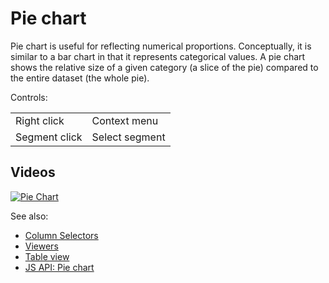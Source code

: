 <!-- TITLE: Pie chart -->
<!-- SUBTITLE: -->

# Pie chart

Pie chart is useful for reflecting numerical proportions. Conceptually, it is similar to a bar chart in that it
represents categorical values. A pie chart shows the relative size of a given category (a slice of the pie) compared to
the entire dataset (the whole pie).

Controls:

|               |                |
|---------------|----------------|
| Right click   | Context menu   |
| Segment click | Select segment |

## Videos

[![Pie Chart](../../uploads/youtube/visualizations2.png "Open on Youtube")](https://www.youtube.com/watch?v=7MBXWzdC0-I&t=1486s)

See also:

* [Column Selectors](column-selectors.md)
* [Viewers](../viewers.md)
* [Table view](../../datagrok/table-view.md)
* [JS API: Pie chart](https://public.datagrok.ai/js/samples/ui/viewers/types/pie-chart)
